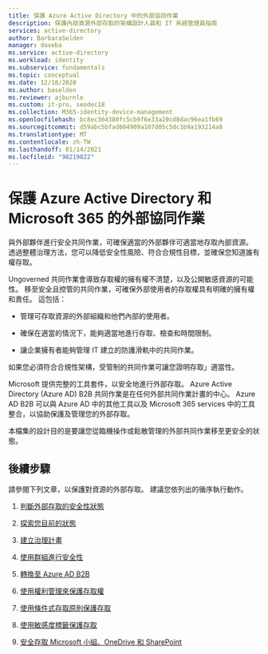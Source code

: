 ```yaml
---
title: 保護 Azure Active Directory 中的外部協同作業
description: 保護內部資源外部存取的架構設計人員和 IT 系統管理員指南
services: active-directory
author: BarbaraSelden
manager: daveba
ms.service: active-directory
ms.workload: identity
ms.subservice: fundamentals
ms.topic: conceptual
ms.date: 12/18/2020
ms.author: baselden
ms.reviewer: ajburnle
ms.custom: it-pro, seodec18
ms.collection: M365-identity-device-management
ms.openlocfilehash: bc8ec364380fc5cb9f6e33a29cd8dac96ea1fb69
ms.sourcegitcommit: d59abc5bfad604909a107d05c5dc1b9a193214a8
ms.translationtype: MT
ms.contentlocale: zh-TW
ms.lasthandoff: 01/14/2021
ms.locfileid: "98219822"
---
```

# <a name="securing-external-collaboration-in-azure-active-directory-and-microsoft-365"></a>保護 Azure Active Directory 和 Microsoft 365 的外部協同作業

與外部夥伴進行安全共同作業，可確保適當的外部夥伴可適當地存取內部資源。 透過整體治理方法，您可以降低安全性風險、符合合規性目標，並確保您知道誰有權存取。

Ungoverned 共同作業會導致存取權的擁有權不清楚，以及公開敏感資源的可能性。 移至安全且控管的共同作業，可確保外部使用者的存取權具有明確的擁有權和責任。 這包括：

* 管理可存取資源的外部組織和他們內部的使用者。

* 確保在適當的情況下，能夠適當地進行存取、檢查和時間限制。

* 讓企業擁有者能夠管理 IT 建立的防護滑軌中的共同作業。

如果您必須符合合規性架構，受管制的共同作業可讓您證明存取」適當性。

Microsoft 提供完整的工具套件，以安全地進行外部存取。  Azure Active Directory (Azure AD) B2B 共同作業是在任何外部共同作業計畫的中心。 Azure AD B2B 可以與 Azure AD 中的其他工具以及 Microsoft 365 services 中的工具整合，以協助保護及管理您的外部存取。

本檔集的設計目的是要讓您從臨機操作或鬆散管理的外部共同作業移至更安全的狀態。 

## <a name="next-steps"></a>後續步驟

請參閱下列文章，以保護對資源的外部存取。 建議您依列出的循序執行動作。


1. [判斷外部存取的安全性狀態](1-secure-access-posture.md)

2. [探索您目前的狀態](2-secure-access-current-state.md)

3. [建立治理計畫](3-secure-access-plan.md)

4. [使用群組進行安全性](4-secure-access-groups.md)

5. [轉換至 Azure AD B2B](5-secure-access-b2b.md)

6. [使用權利管理來保護存取權](6-secure-access-entitlement-managment.md)

7. [使用條件式存取原則保護存取](7-secure-access-conditional-access.md)

8. [使用敏感度標籤保護存取](8-secure-access-sensitivity-labels.md)

9. [安全存取 Microsoft 小組、OneDrive 和 SharePoint](9-secure-access-teams-sharepoint.md)
